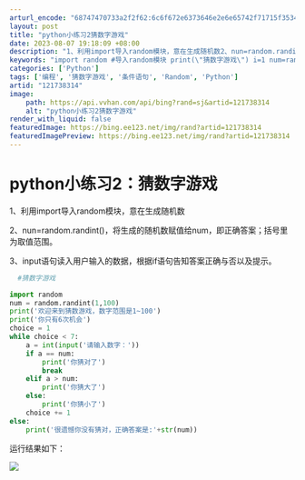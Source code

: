 ```yaml
---
arturl_encode: "68747470733a2f2f62:6c6f672e6373646e2e6e65742f71715f35343033373434352f:61727469636c652f64657461696c732f313231373338333134"
layout: post
title: "python小练习2猜数字游戏"
date: 2023-08-07 19:18:09 +08:00
description: "1、利用import导入random模块，意在生成随机数2、nun=random.randint()"
keywords: "import random #导入random模块 print(\"猜数字游戏\") i=1 num=random.randint(1,1"
categories: ['Python']
tags: ['编程', '猜数字游戏', '条件语句', 'Random', 'Python']
artid: "121738314"
image:
    path: https://api.vvhan.com/api/bing?rand=sj&artid=121738314
    alt: "python小练习2猜数字游戏"
render_with_liquid: false
featuredImage: https://bing.ee123.net/img/rand?artid=121738314
featuredImagePreview: https://bing.ee123.net/img/rand?artid=121738314
---
```


# python小练习2：猜数字游戏

1、利用import导入random模块，意在生成随机数

2、nun=random.randint()，将生成的随机数赋值给num，即正确答案；括号里为取值范围。

3、input语句读入用户输入的数据，根据if语句告知答案正确与否以及提示。

```python
  #猜数字游戏

import random
num = random.randint(1,100)
print('欢迎来到猜数游戏，数字范围是1~100')
print('你只有6次机会')
choice = 1
while choice < 7:
    a = int(input('请输入数字：'))
    if a == num:
        print('你猜对了')
        break
    elif a > num:
        print('你猜大了')
    else:
        print('你猜小了')
    choice += 1
else:
    print('很遗憾你没有猜对，正确答案是:'+str(num))

```

运行结果如下：

![](https://i-blog.csdnimg.cn/blog_migrate/ef39012a061a06056ee9d383370d4095.png)